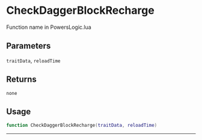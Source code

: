# CheckDaggerBlockRecharge
Function name in PowersLogic.lua
## Parameters
`traitData`, `reloadTime`
## Returns
`none`
## Usage
```lua
function CheckDaggerBlockRecharge(traitData, reloadTime)
```
---
